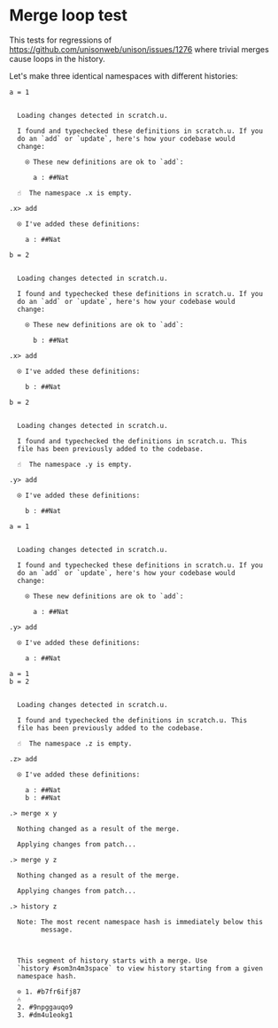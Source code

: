 # Merge loop test

This tests for regressions of https://github.com/unisonweb/unison/issues/1276 where trivial merges cause loops in the history.

Let's make three identical namespaces with different histories:

```unison
a = 1
```

```ucm

  Loading changes detected in scratch.u.

  I found and typechecked these definitions in scratch.u. If you
  do an `add` or `update`, here's how your codebase would
  change:
  
    ⍟ These new definitions are ok to `add`:
    
      a : ##Nat

```
```ucm
  ☝️  The namespace .x is empty.

.x> add

  ⍟ I've added these definitions:
  
    a : ##Nat

```
```unison
b = 2
```

```ucm

  Loading changes detected in scratch.u.

  I found and typechecked these definitions in scratch.u. If you
  do an `add` or `update`, here's how your codebase would
  change:
  
    ⍟ These new definitions are ok to `add`:
    
      b : ##Nat

```
```ucm
.x> add

  ⍟ I've added these definitions:
  
    b : ##Nat

```
```unison
b = 2
```

```ucm

  Loading changes detected in scratch.u.

  I found and typechecked the definitions in scratch.u. This
  file has been previously added to the codebase.

```
```ucm
  ☝️  The namespace .y is empty.

.y> add

  ⍟ I've added these definitions:
  
    b : ##Nat

```
```unison
a = 1
```

```ucm

  Loading changes detected in scratch.u.

  I found and typechecked these definitions in scratch.u. If you
  do an `add` or `update`, here's how your codebase would
  change:
  
    ⍟ These new definitions are ok to `add`:
    
      a : ##Nat

```
```ucm
.y> add

  ⍟ I've added these definitions:
  
    a : ##Nat

```
```unison
a = 1
b = 2
```

```ucm

  Loading changes detected in scratch.u.

  I found and typechecked the definitions in scratch.u. This
  file has been previously added to the codebase.

```
```ucm
  ☝️  The namespace .z is empty.

.z> add

  ⍟ I've added these definitions:
  
    a : ##Nat
    b : ##Nat

.> merge x y

  Nothing changed as a result of the merge.

  Applying changes from patch...

.> merge y z

  Nothing changed as a result of the merge.

  Applying changes from patch...

.> history z

  Note: The most recent namespace hash is immediately below this
        message.
  
  
  
  This segment of history starts with a merge. Use
  `history #som3n4m3space` to view history starting from a given
  namespace hash.
  
  ⊙ 1. #b7fr6ifj87
  ⑃
  2. #9npggauqo9
  3. #dm4u1eokg1

```
